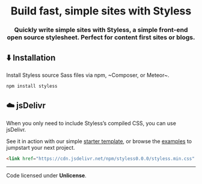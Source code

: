 <h1 style="text-align:center;" align="center">Build fast, simple sites with Styless</h1>
<h3 style="text-align:center;" align="center">
Quickly write simple sites with Styless, a simple front-end open source stylesheet. Perfect for content first sites or blogs.
</h3>

## ⬇️ Installation
Install Styless source Sass files via npm, ~Composer, or Meteor~.
```bash
npm install styless
```
<!--gem install styless -v 0.0.0-->

## ☁️ jsDelivr
When you only need to include Styless’s compiled CSS, you can use jsDelivr.

See it in action with our simple [starter template](guide#starter-template), or browse the [examples](examples) to jumpstart your next project.

```html
<link href="https://cdn.jsdelivr.net/npm/styless0.0.0/styless.min.css" rel="stylesheet" crossorigin="anonymous">
```

---

Code licensed under **Unlicense**.
